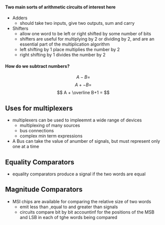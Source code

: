 #### Two main sorts of arithmetic circuits of interest here
- Adders 
	- should take two inputs, give two outputs, sum and carry
- Shifters
	- allow one word to be left or right shifted by some number of bits
	- shifters are useful for multiplying by 2 or dividing by 2, and are an essential part of the multiplication algorithm
	- left shifting by 1 place multiplies the number by 2
	- right shifting by 1 divides the number by 2

#### How do we subtract numbers?
$$
A - B =
$$
$$
A + -B =
$$
$$
A + \overline B+1 =
$$
## Uses for multiplexers
- multiplexers can be used to impleemnt a wide range of devices
	- multiplexing of many sources
	- bus connections
	- complex min term expressions
- A Bus can take the value of anumber of signals, but must represent only one at a time


## Equality Comparators
- equality comparators produce a signal if the two words are equal

## Magnitude Comparators
- MSI chips are available for comparing the relative size of two words
	- emit less than ,equal to and greater than signals
	- circuits compare bit by bit accountinf for the positions of the MSB and LSB in each of tghe words being compared
